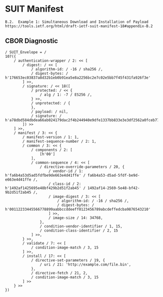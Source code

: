 <!--
 Copyright (c) 2020 SECOM CO., LTD. All Rights reserved.

 SPDX-License-Identifier: BSD-2-Clause
-->

# SUIT Manifest
    B.2.  Example 1: Simultaneous Download and Installation of Payload
    https://tools.ietf.org/html/draft-ietf-suit-manifest-18#appendix-B.2


## CBOR Diagnostic
    / SUIT_Envelope = /
    107({
        / authentication-wrapper / 2: << [
            / digest: / << [
                / algorithm-id: / -16 / sha256 /,
                / digest-bytes: / h'176653ec03837a8d32b1eb0b91ea5e8a2256bc2e7c02e5bb7f45f431fa926f3e'
            ] >>,
            / signature: / << 18([
                / protected: / << {
                    / alg / 1: -7 / ES256 /,
                } >>,
                / unprotected: / {
                },
                / payload: / nil,
                / signature: / h'a78dbd584dbdea66ab024179dac2f4b244940e9dfe1337bb833e3e3df2562a0fceb77e64980e0ddcc24b8abb63b78aad9ad42fd244b684dd39859f84740239e8'
            ]) >>
        ] >>,
        / manifest / 3: << {
            / manifest-version / 1: 1,
            / manifest-sequence-number / 2: 1,
            / common / 3: << {
                / components / 2: [
                    [h'00']
                ],
                / common-sequence / 4: << [
                    / directive-override-parameters / 20, {
                        / vendor-id / 1: h'fa6b4a53d5ad5fdfbe9de663e4d41ffe' / fa6b4a53-d5ad-5fdf-be9d-e663e4d41ffe /,
                        / class-id / 2: h'1492af1425695e48bf429b2d51f2ab45' / 1492af14-2569-5e48-bf42-9b2d51f2ab45 /,
                        / image-digest / 3: << [
                            / algorithm-id: / -16 / sha256 /,
                            / digest-bytes: / h'00112233445566778899aabbccddeeff0123456789abcdeffedcba9876543210'
                        ] >>,
                        / image-size / 14: 34768,
                    },
                    / condition-vendor-identifier / 1, 15,
                    / condition-class-identifier / 2, 15
                ] >>,
            } >>,
            / validate / 7: << [
                / condition-image-match / 3, 15
            ] >>,
            / install / 17: << [
                / directive-set-parameters / 19, {
                    / uri / 21: 'http://example.com/file.bin',
                },
                / directive-fetch / 21, 2,
                / condition-image-match / 3, 15
            ] >>
        } >>
    })
